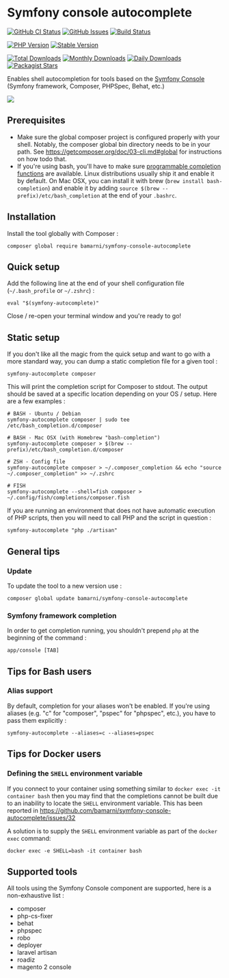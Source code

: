 # Symfony console autocomplete

[![GitHub CI Status](https://img.shields.io/github/workflow/status/bamarni/symfony-console-autocomplete/CI.svg?style=for-the-badge&logo=github)](https://github.com/bamarni/symfony-console-autocomplete/actions/workflows/ci.yml)
[![GitHub Issues](https://img.shields.io/github/issues/bamarni/symfony-console-autocomplete.svg?style=for-the-badge&logo=github)](https://github.com/bamarni/symfony-console-autocomplete/issues)
[![Build Status](https://img.shields.io/travis/bamarni/symfony-console-autocomplete.svg?style=for-the-badge&logo=travis)](https://travis-ci.org/bamarni/symfony-console-autocomplete)

[![PHP Version](https://img.shields.io/packagist/php-v/bamarni/symfony-console-autocomplete.svg?style=for-the-badge)](https://github.com/bamarni/symfony-console-autocomplete)
[![Stable Version](https://img.shields.io/packagist/v/bamarni/symfony-console-autocomplete.svg?style=for-the-badge&label=Latest)](https://packagist.org/packages/bamarni/symfony-console-autocomplete)

[![Total Downloads](https://img.shields.io/packagist/dt/bamarni/symfony-console-autocomplete.svg?style=for-the-badge&label=Total+downloads)](https://packagist.org/packages/bamarni/symfony-console-autocomplete)
[![Monthly Downloads](https://img.shields.io/packagist/dm/bamarni/symfony-console-autocomplete.svg?style=for-the-badge&label=Monthly+downloads)](https://packagist.org/packages/bamarni/symfony-console-autocomplete)
[![Daily Downloads](https://img.shields.io/packagist/dd/bamarni/symfony-console-autocomplete.svg?style=for-the-badge&label=Daily+downloads)](https://packagist.org/packages/bamarni/symfony-console-autocomplete)
[![Packagist Stars](https://img.shields.io/packagist/stars/bamarni/symfony-console-autocomplete?style=for-the-badge)](https://github.com/bamarni/symfony-console-autocomplete)

Enables shell autocompletion for tools based on the
[Symfony Console](http://symfony.com/doc/master/components/console/introduction.html)
(Symfony framework, Composer, PHPSpec, Behat, etc.)

<img src="https://cloud.githubusercontent.com/assets/1205386/12221229/ecbda408-b791-11e5-8b2f-524763250a53.png" />

## Prerequisites

* Make sure the global composer project is configured properly with your shell.
Notably, the composer global bin directory needs to be in your path.
See https://getcomposer.org/doc/03-cli.md#global for instructions on how todo that.
* If you're using bash, you'll have to make sure [programmable completion functions](https://github.com/scop/bash-completion) are available. Linux distributions usually ship it and enable it by default. On Mac OSX, you can install it with brew (`brew install bash-completion`) and enable it by adding `source $(brew --prefix)/etc/bash_completion` at the end of your `.bashrc`.

## Installation

Install the tool globally with Composer :

    composer global require bamarni/symfony-console-autocomplete

## Quick setup

Add the following line at the end of your shell configuration file (`~/.bash_profile` or `~/.zshrc`) :

    eval "$(symfony-autocomplete)"

Close / re-open your terminal window and you're ready to go!

## Static setup

If you don't like all the magic from the quick setup and want to go with a more standard way,
you can dump a static completion file for a given tool :

    symfony-autocomplete composer

This will print the completion script for Composer to stdout. The output should be saved
at a specific location depending on your OS / setup. Here are a few examples :

    # BASH - Ubuntu / Debian
    symfony-autocomplete composer | sudo tee /etc/bash_completion.d/composer

    # BASH - Mac OSX (with Homebrew "bash-completion")
    symfony-autocomplete composer > $(brew --prefix)/etc/bash_completion.d/composer

    # ZSH - Config file
    symfony-autocomplete composer > ~/.composer_completion && echo "source ~/.composer_completion" >> ~/.zshrc

    # FISH
    symfony-autocomplete --shell=fish composer > ~/.config/fish/completions/composer.fish

If you are running an environment that does not have automatic execution of PHP scripts, then you will need to
call PHP and the script in question :

    symfony-autocomplete "php ./artisan"

## General tips

### Update

To update the tool to a new version use :

    composer global update bamarni/symfony-console-autocomplete

### Symfony framework completion

In order to get completion running, you shouldn't prepend `php` at the beginning of the command :

    app/console [TAB]

## Tips for Bash users

### Alias support

By default, completion for your aliases won't be enabled. If you're using aliases
(e.g. "c" for "composer", "pspec" for "phpspec", etc.), you have to pass them explicitly :

    symfony-autocomplete --aliases=c --aliases=pspec

## Tips for Docker users

### Defining the `SHELL` environment variable

If you connect to your container using something similar to `docker exec -it container bash` then
you may find that the completions cannot be built due to an inability to locate the `SHELL`
environment variable. This has been reported in https://github.com/bamarni/symfony-console-autocomplete/issues/32

A solution is to supply the `SHELL` environment variable as part of the `docker exec` command:

    docker exec -e SHELL=bash -it container bash

## Supported tools

All tools using the Symfony Console component are supported,
here is a non-exhaustive list :

* composer
* php-cs-fixer
* behat
* phpspec
* robo
* deployer
* laravel artisan
* roadiz
* magento 2 console
